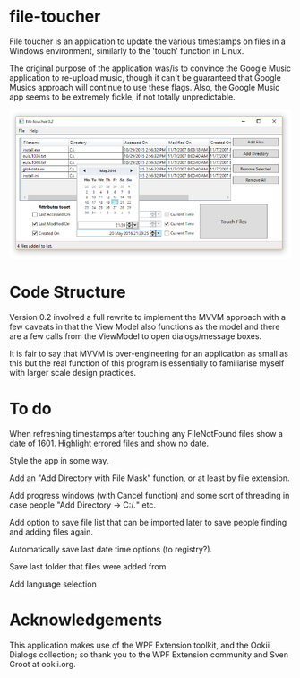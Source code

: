 # file-toucher

File toucher is an application to update the various timestamps on files in a Windows environment, similarly to the 'touch' function in Linux.

The original purpose of the application was/is to convince the Google Music application to re-upload music, though it can't be guaranteed that Google Musics approach will continue to use these flags. Also, the Google Music app seems to be extremely fickle, if not totally unpredictable. 

![Screenshot of v0.2](https://raw.githubusercontent.com/dunctait/file-toucher/master/Screenshot.png)

# Code Structure

Version 0.2 involved a full rewrite to implement the MVVM approach with a few caveats in that the View Model also functions as the model and there are a few calls from the ViewModel to open dialogs/message boxes.

It is fair to say that MVVM is over-engineering for an application as small as this but the real function of this program is essentially to familiarise myself with larger scale design practices.

# To do

When refreshing timestamps after touching any FileNotFound files show a date of 1601. Highlight errored files and show no date.

Style the app in some way.

Add an "Add Directory with File Mask" function, or at least by file extension.

Add progress windows (with Cancel function) and some sort of threading in case people "Add Directory -> C:/*.*" etc.

Add option to save file list that can be imported later to save people finding and adding files again.

Automatically save last date time options (to registry?).

Save last folder that files were added from

Add language selection

# Acknowledgements

This application makes use of the WPF Extension toolkit, and the Ookii Dialogs collection; so thank you to the WPF Extension community and Sven Groot at ookii.org.